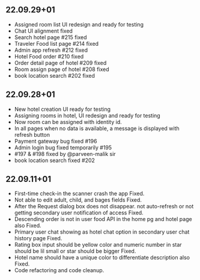 ## 22.09.29+01
- Assigned room list UI redesign and ready for testing
- Chat UI alignment fixed
- Search hotel page #215 fixed
- Traveler Food list page #214 fixed
- Admin app refresh #212 fixed
- Hotel Food order #210 fixed
- Order detail page of hotel #209 fixed
- Room assign page of hotel #208 fixed
- book location search #202 fixed

## 22.09.28+01
- New hotel creation UI ready for testing
- Assigning rooms in hotel, UI redesign and ready for testing
- Now room can be assigned with identity id.
- In all pages when no data is available, a message is displayed with refresh button
- Payment gateway bug fixed #196
- Admin login bug fixed temporarily #195
- #197 & #198 fixed by @parveen-malik sir
- book location search fixed #202

## 22.09.11+01
- First-time check-in the scanner crash  the app Fixed.
- Not able to edit adult, child, and bages fields Fixed.
- After the Request dialog box does not disappear. not auto-refresh or not getting secondary user notification of access Fixed.
- Descending order is not in user food API in the home pg and hotel page also Fixed.
- Primary user chat showing as hotel chat option in secondary user chat history page Fixed.
- Rating box input should be yellow color and numeric number in star should be lil small or star should be bigger Fixed.
- Hotel name should have a unique color to differentiate description also Fixed.
- Code refactoring and code cleanup.